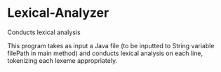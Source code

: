 # Lexical-Analyzer
Conducts lexical analysis

This program takes as input a Java file (to be inputted to String variable filePath in main method) and conducts lexical analysis on each
line, tokenizing each lexeme appropriately.

